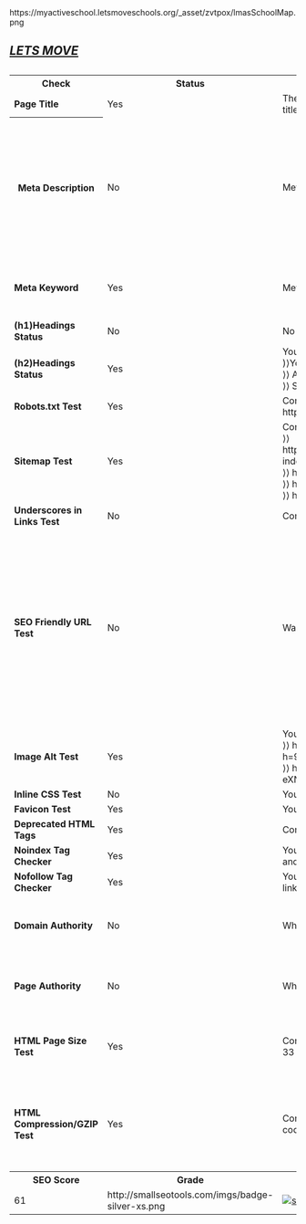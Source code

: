 <html>
<body>
<backgroundimage>https://myactiveschool.letsmoveschools.org/_asset/zvtpox/lmasSchoolMap.png</backgroundimage>
<h2><i><b><u>LETS MOVE</u></b></i><h2>
<table>
<col width="50">
<col width="130">
<col width="130">
<col width="130">
<tr>
<th><b>Check</b></th>
<th><b>Status</b></th>
<th><b>Details</b></th>
<th><b>Suggestion</b></th>
</tr>
<tr>
<td><b>Page Title</b></td>
<td>Yes</td>
<td>The Page title length of your page is 28 characters. Most search engines will truncate Page title to 65 characters.</td>
</tr>
<tr>
<th><b>Meta Description</b></th>
<td>No</td>
<td>Meta Description not Found </td>
<td>The meta description length of your page is 0 characters. Most search engines will truncate meta descriptions to 160 characters</td>
</tr>
<tr>
<td><b>Meta Keyword</b></td>
<td>Yes</td>
<td>Meta keywords not Found</td>
<td>Google Does not accept meta keywords any more.</td>
</tr>
<tr>
<td><b>(h1)Headings Status</b></td>
<td>No</td>
<td>No H1 headings Found, it highly effects your page SEO.</td>
</tr>
<tr>
<td><b>(h2)Headings Status</b></td>
<td>Yes</td>
<td>Your page contains H2 headings. Their contents are listed below:<br>
)⟩Your page contains H2 headings. Their contents are listed below:<br>
⟩⟩ Account Options<br>
⟩⟩ Search Options<br>
</td>
</tr>
<tr>
<td><b>Robots.txt Test</b></td>
<td>Yes</td>
<td>Congratulations! Your site use a "robots.txt" file:<br>
http://google.co.in/robots.txt</td>
</tr>
<tr>
<td><b>Sitemap Test	</b></td>
<td>Yes</td>
<td>Congratulations! We've found 4 sitemaps files for your website:<br>
⟩⟩ http://www.gstatic.com/culturalinstitute/sitemaps/www_google_com_culturalinstitute/sitemap-index.xml<br>
⟩⟩ http://www.gstatic.com/earth/gallery/sitemaps/sitemap.xml<br>
⟩⟩ http://www.gstatic.com/s2/sitemaps/profiles-sitemap.xml<br>
⟩⟩ https://www.google.com/sitemap.xml<br></td>
</tr>
<tr>
<td><b>Underscores in Links Test</b></td>
<td>No</td>
<td>Congratulations! We have not found underscores in your in-page URLs!</td>
</tr>
<tr>
<td><b>SEO Friendly URL Test</b></td>
<td>No</td>
<td>Warning! 65 internal urls found that are not seo friendly.</td>
<td>An SEO friendly url must caontain only lower alphabets, numbers, slashes(/), dash(-). Underscores, upercase Alphabets and specialchars (e-g: & ? %) are nto seo friendly.</td>
</tr>
<tr>
<td><b>Image Alt Test	</b></td>
<td>Yes</td>
<td>Your webpage has 2 'img' tags and all of them has the required 'alt' attribute.<br>
⟩⟩ https://img.youtube.com/vi/8ELMWC5K3lA/default.jpg?h=90&w=120&sigh=__DG9qlHSBny5sIdE3RXeZ_f-_TT8=<br>
⟩⟩ https://img.youtube.com/vi/2oBeuSCfGeg/default.jpg?h=90&w=120&sigh=__Pp80znYoYne-eXNOZkFwBYY9U9Q=<br>
</td>
</tr>
<tr>
<td><b>Inline CSS Test	</b></td>
<td>No</td>
<td>Your webpage is using 80 inline CSS styles.</td>
</tr>
<tr>
<td><b>Favicon Test</b></td>
<td>Yes</td>
<td>Your website appears to have a favicon.</td>
</tr>
<tr>
<td><b>Deprecated HTML Tags	</b></td>
<td>Yes</td>
<td>Congratulations! Your page does not use HTML deprecated tags.</td>
</tr>
<tr>
<td><b>Noindex Tag Checker</b></td>
<td>Yes</td>
<td>Your webpage does not use the noindex meta tag. This means that your webpage will be read and indexed by search engines.
</td>
</tr>
<tr>
<td><b>Nofollow Tag Checker</b></td>
<td>Yes</td>
<td>Your webpage does not use the nofollow meta tag. This means that search engins will crawl all links from your webpage.
</td>
</tr>
<tr>
<td><b>Domain Authority</b></td>	
<td>No</td>
<td>Whoops! Domain Authority of your website is only.</td>
<td>It is good to have domain authority more than 20.</td>
</tr>
<tr>
<td><b>Page Authority</b></td>	
<td>No</td>
<td>Whoops! Page Authority of your website is only.</td>
<td>It is good to have page authority more than 20.</td>
</tr>
<tr>
<td><b>HTML Page Size Test</b></td>	
<td>Yes</td>
<td>Congratulations! Your HTML size is 20.46 Kb and this is under the average web page size of 33 Kb.</td>
<td>This leads to a faster page loading time than average.</td>
</tr>
<tr>
<td><b>HTML Compression/GZIP Test</b></td>	
<td>Yes</td>
<td>Congratulations! Your page is successfully compressed using gzip compression on your code.Your HTML is compressed from 71.84 Kb to 20.46 Kb (71 % size savings).</td>
<td>This helps ensure a faster loading web page and improved user experience.</td>
</tr>
<tr>
<th><b>SEO Score</b></th>
<th><b>Grade</b></th>
<th><b>Certificate</b></th>
</tr>
<tr>
<td>61</td>
<td>http://smallseotools.com/imgs/badge-silver-xs.png</td>
<td><a href="http://smallseotools.com/website-seo-score-checker/" target="_blank"><img src="http://smallseotools.com/imgs/badge-silver-xs.png" alt="seo checker"/></a></td>
</tr>
</table>
</body>
</html>
